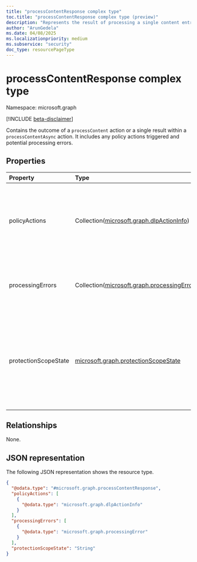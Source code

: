 ```yaml
---
title: "processContentResponse complex type"
toc.title: "processContentResponse complex type (preview)"
description: "Represents the result of processing a single content entry against data security and governance policies."
author: "ArunGedela"
ms.date: 04/08/2025
ms.localizationpriority: medium
ms.subservice: "security"
doc_type: resourcePageType
---
```


# processContentResponse complex type

Namespace: microsoft.graph

[!INCLUDE [beta-disclaimer](../../includes/beta-disclaimer.md)]

Contains the outcome of a `processContent` action or a single result within a `processContentAsync` action. It includes any policy actions triggered and potential processing errors.

## Properties

|Property|Type|Description|
|:---|:---|:---|
|policyActions|Collection([microsoft.graph.dlpActionInfo](../resources/dlpactioninfo.md))|A collection of policy actions (like DLP actions) triggered by the processed content. Required.|
|processingErrors|Collection([microsoft.graph.processingError](../resources/processingerror.md))|A collection of errors encountered during the content processing. Required.|
|protectionScopeState|[microsoft.graph.protectionScopeState](../resources/protectionscopestate.md)|Indicates if the applicable protection scope (policies) has changed since the last known state for the context. Required.|

## Relationships

None.

## JSON representation

The following JSON representation shows the resource type.
<!-- {
  "blockType": "resource",
  "@odata.type": "microsoft.graph.processContentResponse"
}
-->
``` json
{
  "@odata.type": "#microsoft.graph.processContentResponse",
  "policyActions": [
    {
      "@odata.type": "microsoft.graph.dlpActionInfo"
    }
  ],
  "processingErrors": [
    {
      "@odata.type": "microsoft.graph.processingError"
    }
  ],
  "protectionScopeState": "String"
}
```
